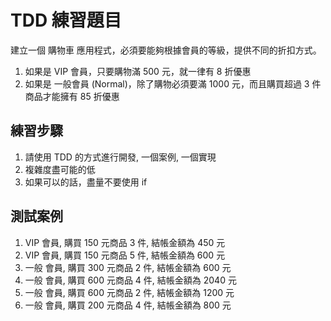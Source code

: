 # TDD 練習題目

建立一個 購物車 應用程式，必須要能夠根據會員的等級，提供不同的折扣方式。

1. 如果是 VIP 會員，只要購物滿 500 元，就一律有 8 折優惠
2. 如果是 一般會員 (Normal)，除了購物必須要滿 1000 元，而且購買超過 3 件商品才能擁有 85 折優惠

## 練習步驟

1. 請使用 TDD 的方式進行開發, 一個案例, 一個實現
2. 複雜度盡可能的低
3. 如果可以的話，盡量不要使用 if

## 測試案例

1. VIP 會員, 購買 150 元商品 3 件, 結帳金額為 450 元
2. VIP 會員, 購買 150 元商品 5 件, 結帳金額為 600 元
3. 一般 會員, 購買 300 元商品 2 件, 結帳金額為 600 元
4. 一般 會員, 購買 600 元商品 4 件, 結帳金額為 2040 元
5. 一般 會員, 購買 600 元商品 2 件, 結帳金額為 1200 元
6. 一般 會員, 購買 200 元商品 4 件, 結帳金額為 800 元
